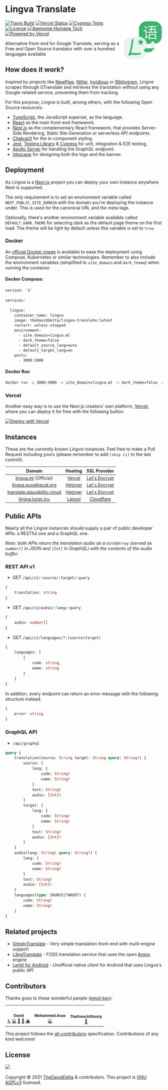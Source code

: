 # Lingva Translate

<img src="public/logo.svg" width="128" align="right">

[![Travis Build](https://travis-ci.com/TheDavidDelta/lingva-translate.svg?branch=main)](https://travis-ci.com/TheDavidDelta/lingva-translate)
[![Vercel Status](https://img.shields.io/github/deployments/TheDavidDelta/lingva-translate/Production?label=vercel&logo=vercel&color=f5f5f5)](https://lingva.ml/)
[![Cypress Tests](https://img.shields.io/endpoint?url=https://dashboard.cypress.io/badge/simple/qgjdyd&style=flat&logo=cypress)](https://dashboard.cypress.io/projects/qgjdyd/runs)
[![License](https://img.shields.io/github/license/TheDavidDelta/lingva-translate)](./LICENSE)
[![Awesome Humane Tech](https://raw.githubusercontent.com/humanetech-community/awesome-humane-tech/main/humane-tech-badge.svg?sanitize=true)](https://github.com/humanetech-community/awesome-humane-tech)
[<img src="https://www.datocms-assets.com/31049/1618983297-powered-by-vercel.svg" alt="Powered by Vercel" height="20">](https://vercel.com?utm_source=lingva-team&utm_campaign=oss)

Alternative front-end for Google Translate, serving as a Free and Open Source translator with over a hundred languages available


## How does it work?

Inspired by projects like [NewPipe](https://github.com/TeamNewPipe/NewPipe), [Nitter](https://github.com/zedeus/nitter), [Invidious](https://github.com/iv-org/invidious) or [Bibliogram](https://git.sr.ht/~cadence/bibliogram), *Lingva* scrapes through GTranslate and retrieves the translation without using any Google-related service, preventing them from tracking.

For this purpose, *Lingva* is built, among others, with the following Open Source resources:

+ [TypeScript](https://www.typescriptlang.org/), the JavaScript superset, as the language.
+ [React](https://reactjs.org/) as the main front-end framework.
+ [Next.js](https://nextjs.org/) as the complementary React framework, that provides Server-Side Rendering, Static Site Generation or serverless API endpoints.
+ [ChakraUI](https://chakra-ui.com/) for the in-component styling.
+ [Jest](https://jestjs.io/), [Testing Library](https://testing-library.com/) & [Cypress](https://www.cypress.io/) for unit, integration & E2E testing.
+ [Apollo Server](https://www.apollographql.com/docs/apollo-server/) for handling the GraphQL endpoint.
+ [Inkscape](https://inkscape.org/) for designing both the logo and the banner.


## Deployment

As *Lingva* is a [Next.js](https://nextjs.org/) project you can deploy your own instance anywhere Next is supported.

The only requirement is to set an environment variable called `NEXT_PUBLIC_SITE_DOMAIN` with the domain you're deploying the instance under. This is used for the canonical URL and the meta tags.

Optionally, there's another environment variable available called `DEFAULT_DARK_THEME` for selecting dark as the default page theme on the first load. The theme will be light by default unless this variable is set to `true`.

### Docker

An [official Docker image](https://hub.docker.com/r/thedaviddelta/lingva-translate) is available to ease the deployment using Compose, Kubernetes or similar technologies. Remember to also include the environment variables (simplified to `site_domain` and `dark_theme`) when running the container.

#### Docker Compose:

```
version: '3'

services:

  lingva:
    container_name: lingva
    image: thedaviddelta/lingva-translate:latest
    restart: unless-stopped
    environment:
      - site_domain=lingva.ml
      - dark_theme=false
      - default_source_lang=auto
      - default_target_lang=en
    ports:
      - 3000:3000
```

#### Docker Run

```bash
docker run -p 3000:3000 -e site_domain=lingva.ml -e dark_theme=false -e default_source_lang=auto -e default_target_lang=en thedaviddelta/lingva-translate:latest
```

### Vercel

Another easy way is to use the Next.js creators' own platform, [Vercel](https://vercel.com/), where you can deploy it for free with the following button.

[![Deploy with Vercel](https://vercel.com/button)](https://vercel.com/new/git/external?repository-url=https%3A%2F%2Fgithub.com%2FTheDavidDelta%2Flingva-translate%2Ftree%2Fmain&env=NEXT_PUBLIC_SITE_DOMAIN&envDescription=Your%20domain&utm_source=lingva-team&utm_campaign=oss)


## Instances

These are the currently known *Lingva* instances. Feel free to make a Pull Request including yours (please remember to add `[skip ci]` to the last commit).

| Domain                                                              | Hosting                                   | SSL Provider                                                                                 |
|:-------------------------------------------------------------------:|:-----------------------------------------:|:--------------------------------------------------------------------------------------------:|
| [lingva.ml](https://lingva.ml/) (Official)                          | [Vercel](https://vercel.com/)             | [Let's Encrypt](https://www.ssllabs.com/ssltest/analyze.html?d=lingva.ml)                    |
| [lingva.pussthecat.org](https://lingva.pussthecat.org)              | [Hetzner](https://hetzner.com/)           | [Let's Encrypt](https://www.ssllabs.com/ssltest/analyze.html?d=lingva.pussthecat.org)        |
| [translate.plausibility.cloud](https://translate.plausibiity.cloud) | [Hetzner](https://hetzner.com/)           | [Let's Encrypt](https://www.ssllabs.com/ssltest/analyze.html?d=translate.plausibility.cloud) |
| [lingva.lunar.icu](https://lingva.lunar.icu/)                       | [Lansol](https://lansol.de/)              | [Cloudflare](https://www.ssllabs.com/ssltest/analyze.html?d=lingva.lunar.icu)                |

## Public APIs

Nearly all the *Lingva* instances should supply a pair of public developer APIs: a RESTful one and a GraphQL one.

*Note: both APIs return the translation audio as a `Uint8Array` (served as `number[]` in JSON and `[Int]` in GraphQL) with the contents of the audio buffer.*

### REST API v1

+ GET `/api/v1/:source/:target/:query`
```typescript
{
    translation: string
}
```

+ GET `/api/v1/audio/:lang/:query`
```typescript
{
    audio: number[]
}
```

+ GET `/api/v1/languages/?:(source|target)`
```typescript
{
    languages: [
        {
            code: string,
            name: string
        }
    ]
}
```

In addition, every endpoint can return an error message with the following structure instead.
```typescript
{
    error: string
}
```

### GraphQL API

+ `/api/graphql`
```graphql
query {
    translation(source: String target: String query: String!) {
        source: {
            lang: {
                code: String!
                name: String!
            }
            text: String!
            audio: [Int]!
        }
        target: {
            lang: {
                code: String!
                name: String!
            }
            text: String!
            audio: [Int]!
        }
    }
    audio(lang: String! query: String!) {
        lang: {
            code: String!
            name: String!
        }
        text: String!
        audio: [Int]!
    }
    languages(type: SOURCE|TARGET) {
        code: String!
        name: String!
    }
}
```


## Related projects

+ [SimplyTranslate](https://sr.ht/~metalune/SimplyTranslate/) - Very simple translation front-end with multi-engine support
+ [LibreTranslate](https://github.com/LibreTranslate/LibreTranslate) - FOSS translation service that uses the open [Argos](https://github.com/argosopentech/argos-translate) engine
+ [Lentil for Android](https://github.com/yaxarat/lingvaandroid) - Unofficial native client for Android that uses Lingva's public API


## Contributors

Thanks goes to these wonderful people ([emoji key](https://allcontributors.org/docs/en/emoji-key)):

<!-- ALL-CONTRIBUTORS-LIST:START - Do not remove or modify this section -->
<!-- prettier-ignore-start -->
<!-- markdownlint-disable -->
<table>
  <tr>
    <td align="center"><a href="https://thedaviddelta.com/"><img src="https://avatars.githubusercontent.com/u/6679900?v=4?s=100" width="100px;" alt=""/><br /><sub><b>David</b></sub></a><br /><a href="#a11y-TheDavidDelta" title="Accessibility">️️️️♿️</a> <a href="https://github.com/TheDavidDelta/lingva-translate/commits?author=TheDavidDelta" title="Code">💻</a> <a href="https://github.com/TheDavidDelta/lingva-translate/commits?author=TheDavidDelta" title="Documentation">📖</a> <a href="#design-TheDavidDelta" title="Design">🎨</a> <a href="https://github.com/TheDavidDelta/lingva-translate/commits?author=TheDavidDelta" title="Tests">⚠️</a></td>
    <td align="center"><a href="https://github.com/mhmdanas"><img src="https://avatars.githubusercontent.com/u/32234660?v=4?s=100" width="100px;" alt=""/><br /><sub><b>Mohammed Anas</b></sub></a><br /><a href="https://github.com/TheDavidDelta/lingva-translate/commits?author=mhmdanas" title="Code">💻</a></td>
    <td align="center"><a href="https://PussTheCat.org/"><img src="https://avatars.githubusercontent.com/u/47571719?v=4?s=100" width="100px;" alt=""/><br /><sub><b>TheFrenchGhosty</b></sub></a><br /><a href="https://github.com/TheDavidDelta/lingva-translate/commits?author=TheFrenchGhosty" title="Documentation">📖</a></td>
  </tr>
</table>

<!-- markdownlint-restore -->
<!-- prettier-ignore-end -->

<!-- ALL-CONTRIBUTORS-LIST:END -->

This project follows the [all-contributors](https://github.com/all-contributors/all-contributors) specification. Contributions of any kind welcome!


## License

[![](https://www.gnu.org/graphics/agplv3-with-text-162x68.png)](https://www.gnu.org/licenses/agpl-3.0.html)

Copyright © 2021 [TheDavidDelta](https://github.com/TheDavidDelta) & contributors.
This project is [GNU AGPLv3](./LICENSE) licensed.
